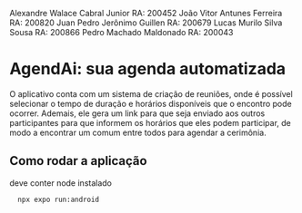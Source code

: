 Alexandre Walace Cabral Junior RA: 200452
João Vitor Antunes Ferreira RA: 200820
Juan Pedro Jerônimo Guillen RA: 200679
Lucas Murilo Silva Sousa RA: 200866
Pedro Machado Maldonado RA: 200043

# AgendAi: sua agenda automatizada

O aplicativo conta com um sistema de criação de reuniões, onde é possível selecionar o tempo de duração e horários disponíveis que o encontro pode ocorrer. Ademais, ele gera um link para que seja enviado aos outros participantes para que informem os horários que eles podem participar, de modo a encontrar um comum entre todos para agendar a cerimônia.

## Como rodar a aplicação

deve conter node instalado

```bash
  npx expo run:android
```

